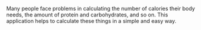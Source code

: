 Many people face problems in calculating the number of calories their body needs, the amount of protein and carbohydrates, and so on. This application helps to calculate these things in a simple and easy way.

